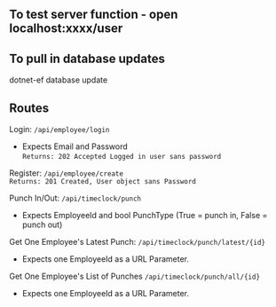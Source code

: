

## To test server function - open localhost:xxxx/user


## To pull in database updates
dotnet-ef database update


## Routes

Login: `/api/employee/login`  
* Expects Email and Password  
`Returns: 202 Accepted Logged in user sans password`  

Register: `/api/employee/create`  
`Returns: 201 Created, User object sans Password`

Punch In/Out: `/api/timeclock/punch`
* Expects EmployeeId and bool PunchType (True = punch in, False = punch out)  

Get One Employee's Latest Punch: `/api/timeclock/punch/latest/{id}`  
* Expects one EmployeeId as a URL Parameter.

Get One Employee's List of Punches `/api/timeclock/punch/all/{id}`  
* Expects one EmployeeId as a URL Parameter.


